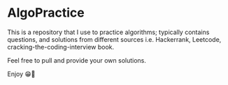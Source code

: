 # AlgoPractice

This is a repository that I use to practice algorithms; typically contains questions, and solutions from different sources i.e. Hackerrank, Leetcode, cracking-the-coding-interview book.

Feel free to pull and provide your own solutions.

Enjoy 😁🌚
